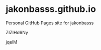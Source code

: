 # jakonbasss.github.io
Personal GitHub Pages site for jakonbasss


























































ZIZlHd6Ny

jqelM
